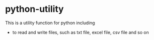 # python-utility

This is a utility function for python including
* to read and write files, such as txt file, excel file, csv file and so on